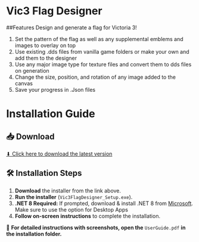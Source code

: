 # Vic3 Flag Designer 
##Features
Design and generate a flag for Victoria 3!
1. Set the pattern of the flag as well as any supplemental emblems and images to overlay on top
2. Use existing .dds files from vanilla game folders or make your own and add them to the designer
3. Use any major image type for texture files and convert them to dds files on generation
4. Change the size, position, and rotation of any image added to the canvas
5. Save your progress in .Json files


# Installation Guide  

## 📥 Download  
[⬇ Click here to download the latest version](https://github.com/Seleucas/Vic3FlagDesigner/releases/latest)  

## 🛠 Installation Steps  
1. **Download** the installer from the link above.  
2. **Run the installer** (`Vic3FlagDesigner_Setup.exe`).  
3. **.NET 8 Required:** If prompted, download & install .NET 8 from [Microsoft](https://dotnet.microsoft.com/en-us/download/dotnet/8.0/runtime). Make sure to use the option for Desktop Apps  
5. **Follow on-screen instructions** to complete the installation.  

📖 **For detailed instructions with screenshots, open the** `UserGuide.pdf` **in the installation folder.**  

